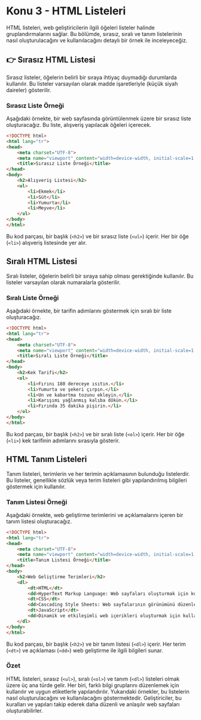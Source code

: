 # Konu 3 - **HTML Listeleri**

HTML listeleri, web geliştiricilerin ilgili öğeleri listeler halinde gruplandırmalarını sağlar. Bu bölümde, sırasız, sıralı ve tanım listelerinin nasıl oluşturulacağını ve kullanılacağını detaylı bir örnek ile inceleyeceğiz.

## **👉** Sırasız HTML Listesi

Sırasız listeler, öğelerin belirli bir sıraya ihtiyaç duymadığı durumlarda kullanılır. Bu listeler varsayılan olarak madde işaretleriyle (küçük siyah daireler) gösterilir.

### Sırasız Liste Örneği

Aşağıdaki örnekte, bir web sayfasında görüntülenmek üzere bir sırasız liste oluşturacağız. Bu liste, alışveriş yapılacak öğeleri içerecek.

```html
<!DOCTYPE html>
<html lang="tr">
<head>
    <meta charset="UTF-8">
    <meta name="viewport" content="width=device-width, initial-scale=1.0">
    <title>Sırasız Liste Örneği</title>
</head>
<body>
    <h2>Alışveriş Listesi</h2>
    <ul>
        <li>Ekmek</li>
        <li>Süt</li>
        <li>Yumurta</li>
        <li>Meyve</li>
    </ul>
</body>
</html>
```

Bu kod parçası, bir başlık (`<h2>`) ve bir sırasız liste (`<ul>`) içerir. Her bir öğe (`<li>`) alışveriş listesinde yer alır.

## Sıralı HTML Listesi

Sıralı listeler, öğelerin belirli bir sıraya sahip olması gerektiğinde kullanılır. Bu listeler varsayılan olarak numaralarla gösterilir.

### Sıralı Liste Örneği

Aşağıdaki örnekte, bir tarifin adımlarını göstermek için sıralı bir liste oluşturacağız.

```html
<!DOCTYPE html>
<html lang="tr">
<head>
    <meta charset="UTF-8">
    <meta name="viewport" content="width=device-width, initial-scale=1.0">
    <title>Sıralı Liste Örneği</title>
</head>
<body>
    <h2>Kek Tarifi</h2>
    <ol>
        <li>Fırını 180 dereceye ısıtın.</li>
        <li>Yumurta ve şekeri çırpın.</li>
        <li>Un ve kabartma tozunu ekleyin.</li>
        <li>Karışımı yağlanmış kalıba dökün.</li>
        <li>Fırında 35 dakika pişirin.</li>
    </ol>
</body>
</html>
```

Bu kod parçası, bir başlık (`<h2>`) ve bir sıralı liste (`<ol>`) içerir. Her bir öğe (`<li>`) kek tarifinin adımlarını sırasıyla gösterir.

## HTML Tanım Listeleri

Tanım listeleri, terimlerin ve her terimin açıklamasının bulunduğu listelerdir. Bu listeler, genellikle sözlük veya terim listeleri gibi yapılandırılmış bilgileri göstermek için kullanılır.

### Tanım Listesi Örneği

Aşağıdaki örnekte, web geliştirme terimlerini ve açıklamalarını içeren bir tanım listesi oluşturacağız.

```html
<!DOCTYPE html>
<html lang="tr">
<head>
    <meta charset="UTF-8">
    <meta name="viewport" content="width=device-width, initial-scale=1.0">
    <title>Tanım Listesi Örneği</title>
</head>
<body>
    <h2>Web Geliştirme Terimleri</h2>
    <dl>
        <dt>HTML</dt>
        <dd>HyperText Markup Language: Web sayfaları oluşturmak için kullanılan standart dildir.</dd>
        <dt>CSS</dt>
        <dd>Cascading Style Sheets: Web sayfalarının görünümünü düzenlemek için kullanılan stil dilidir.</dd>
        <dt>JavaScript</dt>
        <dd>Dinamik ve etkileşimli web içerikleri oluşturmak için kullanılan programlama dilidir.</dd>
    </dl>
</body>
</html>
```

Bu kod parçası, bir başlık (`<h2>`) ve bir tanım listesi (`<dl>`) içerir. Her terim (`<dt>`) ve açıklaması (`<dd>`) web geliştirme ile ilgili bilgileri sunar.

### Özet

HTML listeleri, sırasız (`<ul>`), sıralı (`<ol>`) ve tanım (`<dl>`) listeleri olmak üzere üç ana türde gelir. Her biri, farklı bilgi gruplarını düzenlemek için kullanılır ve uygun etiketlerle yapılandırılır. Yukarıdaki örnekler, bu listelerin nasıl oluşturulacağını ve kullanılacağını göstermektedir. Geliştiriciler, bu kuralları ve yapıları takip ederek daha düzenli ve anlaşılır web sayfaları oluşturabilirler.
